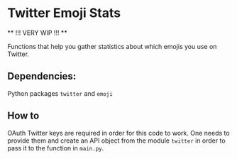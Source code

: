 # Twitter Emoji Stats

** !!! VERY WIP !!! **


Functions that help you gather statistics about which emojis you use on Twitter.


## Dependencies:
Python packages `twitter` and `emoji`

## How to
OAuth Twitter keys are required in order for this code to work. 
One needs to provide them and create an API object from the module `twitter` in order
to pass it to the function in `main.py`.

